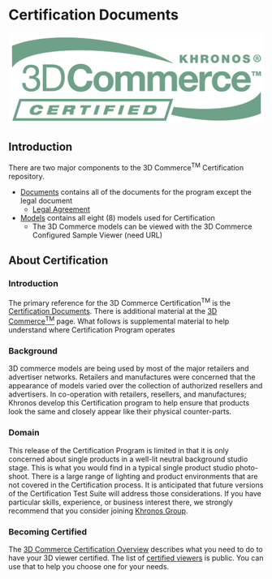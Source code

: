 # Certification Documents

![3D Commerce Certified Mark](./documents/images/3DCommerce-Certified.png)

## Introduction

There are two major components to the 3D Commerce<sup>TM</sup> Certification repository. 

* [Documents](./documents) contains all of the documents for the program except the legal document
   * [Legal Agreement](https://members.khronos.org/document/dl/25577)
* [Models](./models) contains all eight (8) models used for Certification
   * The 3D Commerce models can be viewed with the 3D Commerce Configured Sample Viewer (need URL)

## About Certification

### Introduction

The primary reference for the 3D Commerce Certification<sup>TM</sup> is the [Certification Documents](./documents). There is additional material at the [3D Commerce<sup>TM</sup>](https://www.khronos.org/3dcommerce/) page. What follows is supplemental material to help understand where Certification Program operates

### Background

3D commerce models are being used by most of the major retailers and advertiser networks. Retailers and manufactures were concerned that the appearance of models varied over the collection of authorized resellers and advertisers. In co-operation with retailers, resellers, and manufactures; Khronos develop this Certification program to help ensure that products look the same and closely appear like their physical counter-parts.

### Domain

This release of the Certification Program is limited in that it is only concerned about single products in a well-lit neutral background studio stage. This is what you would find in a typical single product studio photo-shoot. There is a large range of lighting and product environments that are not covered in the Certification process. It is anticipated that future versions of the Certification Test Suite will address those considerations. If you have particular skills, experience, or business interest there, we strongly recommend that you consider joining [Khronos Group](https://khronos.org).

### Becoming Certified

The [3D Commerce Certification Overview](https://www.khronos.org/3dcommerce/certificants/) describes what you need to do to have your 3D viewer certified. The list of [certified viewers](https://www.khronos.org/3dcommerce/certification/conformant-products/) is public. You can use that to help you choose one for your needs.